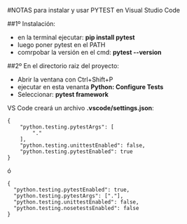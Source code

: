 #NOTAS para instalar y usar PYTEST en Visual Studio Code

##1º Instalación: 
- en la terminal ejecutar: **pip install pytest**
- luego poner pytest en el PATH
- comrpobar la versión en el cmd:  **pytest --version**

##2º En el directorio raiz del proyecto:
- Abrir la ventana con Ctrl+Shift+P
- ejecutar en esta venanta **Python: Configure Tests**
- Seleccionar: **pytest framework**

VS Code creará un archivo __.vscode/settings.json__:
```
{
    "python.testing.pytestArgs": [
        "."
    ],
    "python.testing.unittestEnabled": false,
    "python.testing.pytestEnabled": true
}

```
ó
```
{
  "python.testing.pytestEnabled": true,
  "python.testing.pytestArgs": ["."],
  "python.testing.unittestEnabled": false,
  "python.testing.nosetestsEnabled": false
}

```